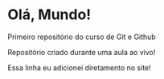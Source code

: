 # Olá, Mundo!
 Primeiro repositório do curso de Git e Github

 Repositório criado durante uma aula ao vivo!

 Essa linha eu adicionei diretamento no site!
